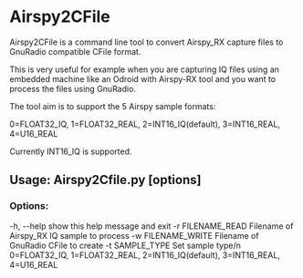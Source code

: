 # Airspy2CFile

Airspy2CFile is a command line tool to convert Airspy_RX capture files to GnuRadio compatible CFile format. 

This is very useful for example when you are capturing IQ files using an embedded machine like an Odroid with Airspy-RX tool and you want to
process the files using GnuRadio.

The tool aim is to support the 5 Airspy sample formats:

0=FLOAT32_IQ, 1=FLOAT32_REAL, 2=INT16_IQ(default), 3=INT16_REAL, 4=U16_REAL

Currently INT16_IQ is supported.


## Usage: Airspy2Cfile.py [options]

### Options:
  -h, --help         show this help message and exit
  -r FILENAME_READ   Filename of Airspy_RX IQ sample to process
  -w FILENAME_WRITE  Filename of GnuRadio CFile to create
  -t SAMPLE_TYPE     Set sample type/n 0=FLOAT32_IQ, 1=FLOAT32_REAL,
                     2=INT16_IQ(default), 3=INT16_REAL, 4=U16_REAL


